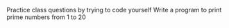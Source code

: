 Practice class questions by trying to code yourself
Write a program to print prime numbers from 1 to 20